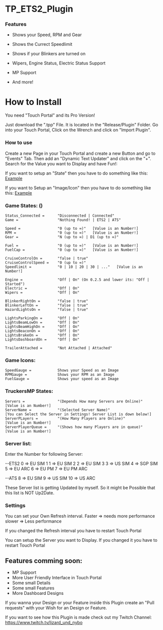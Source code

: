 # TP_ETS2_Plugin

### Features

- Shows your Speed, RPM and Gear
- Shows the Currect Speedlimit
- Shows if your Blinkers are turned on
- Wipers, Engine Status, Electric Status Support

- MP Support

- And more!

How to Install
=============

You need "Touch Portal" and its Pro Version! 

Just download the ".tpp" File. It is located in the "Release/Plugin" Folder.
Go into your Touch Portal, Click on the Wrench and click on "Import Plugin".



### How to use

Create a new Page in your Touch Portal and create a new Button and go to "Events" Tab. Then add an "Dynamic Text Updater" and click on the "+". Search for the Value you want to Display and have Fun!:

If you want to setup an "State" then you have to do something like this: 
[Example](https://github.com/NyboTV/TP_ETS2_Plugin/blob/master/.github/img/1618332385969.png)

If you want to Setup an "Image/Icon" then you have to do something like this:
[Example](https://github.com/NyboTV/TP_ETS2_Plugin/blob/master/.github/img/1618192488295.png)


### Game States: ()

	Status_Connected =      "Disconnected | Connected"
    Game =                  "Nothing Found! | ETS2 | ATS"

    Speed =                 "0 (up to ∞)"   [Value is an Number!]
    RPM =                   "0 (up to ∞)"   [Value is an Number!]
    Gear =                  "N (up to ∞) | D1 (up to ∞)"

    Fuel =                  "0 (up to ∞)"   [Value is an Number!]
    FuelCap =               "0 (up to ∞)"   [Value is an Number!]
    
    CruiseControlOn =       "false | true"
    CruiseControlSpeed =    "0 (up to ∞)"
    Speedlimit =            "0 | 10 | 20 | 30 | ..."   [Value is an Number!]

    Engine =                "Off | On" (On 0.2.5 and lower its: "Off | Started")
    Electric =              "Off | On"
    Wipers =                "Off | On"
    
    BlinkerRightOn =        "false | true"
    BlinkerLeftOn =         "false | true"
    HazardLightsOn =        "false | true"
    
    LightsParkingOn =       "Off | On"
    LightsBeamLowOn =       "Off | On"
    LightsBeamHighOn =      "Off | On"
    LightsBeaconOn =        "Off | On"
    LightsBrakeOn =         "Off | On"
    LightsDashboardOn =     "Off | On"
    
    TrailerAttached =       "Not Attached | Attached"
    
### Game Icons:

    SpeedGauge =            Shows your Speed as an Image
    RPMGauge =              Shows your RPM as an Image    
    FuelGauge =             Shows your speed as an Image


### TruckersMP States:

    Servers =               "(Depends How many Servers are Online)"     [Value is an Number!]
    ServerName =            "(Selected Server Name)"                    [You can Select the Server in Settings! Server List is down below!]
    ServerPLayers =         "(How Many Players are Online)"              [Value is an Number!]
    ServerPlayerQueue =     "(Shows how many Players are in queue)"     [Value is an Number!]

### Server list:
Enter the Number for following Server:

--ETS2
0 => EU SIM 1
1 => EU SIM 2
2 => EU SIM 3
3 => US SIM
4 => SGP SIM
5 => EU ARC
6 => EU PM 
7 => EU PM ARC

--ATS
8 => EU SIM 
9 => US SIM
10 => US ARC

These Server list is getting Updated by myself. So it might be Possible that this list is NOT Up2Date. 


### Settings
You can set your Own Refresh interval.
Faster => needs more performance
slower => Less performance

If you changed the Refresh interval you have to restart Touch Portal

You can setup the Server you want to Display.
If you changed it you have to restart Touch Portal

## Features comming soon:

- MP Support
- More User Friendly Interface in Touch Portal
- Some small Details
- Some small Features
- More Dashboard Designs

If you wanna your Design or your Feature inside this Plugin create an "Pull requests" with your Wish for an Design or Feature.

If you want to see how this Plugin is made check out my Twitch Channel: https://www.twitch.tv/lizard_und_nybo
